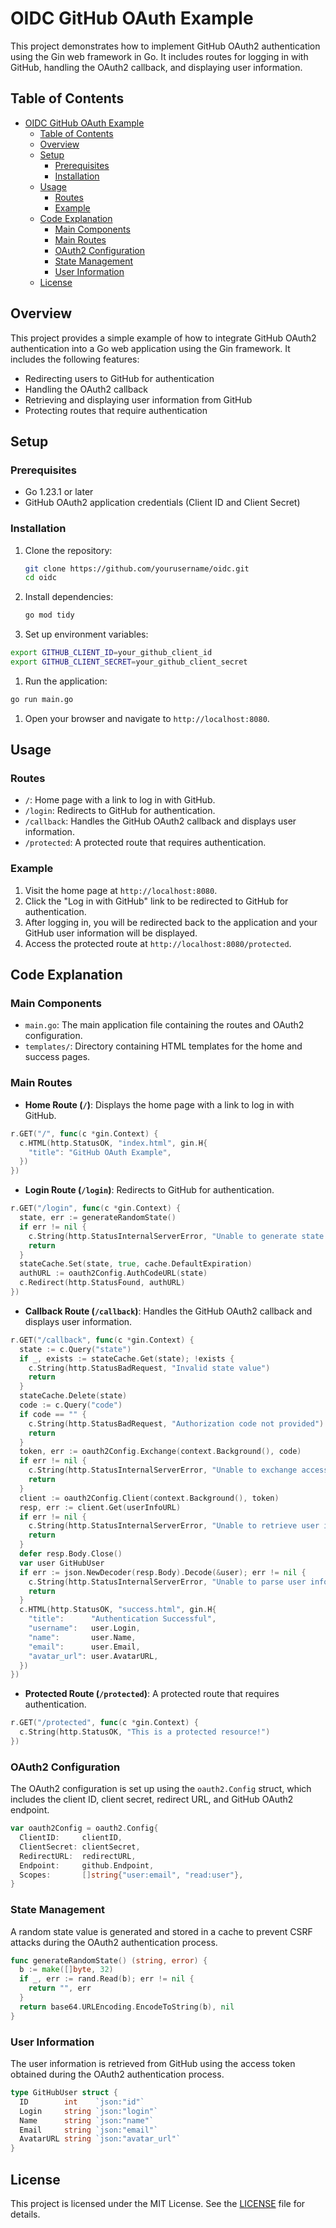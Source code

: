 # OIDC GitHub OAuth Example

This project demonstrates how to implement GitHub OAuth2 authentication using the Gin web framework in Go. It includes routes for logging in with GitHub, handling the OAuth2 callback, and displaying user information.

## Table of Contents

- [OIDC GitHub OAuth Example](#oidc-github-oauth-example)
  - [Table of Contents](#table-of-contents)
  - [Overview](#overview)
  - [Setup](#setup)
    - [Prerequisites](#prerequisites)
    - [Installation](#installation)
  - [Usage](#usage)
    - [Routes](#routes)
    - [Example](#example)
  - [Code Explanation](#code-explanation)
    - [Main Components](#main-components)
    - [Main Routes](#main-routes)
    - [OAuth2 Configuration](#oauth2-configuration)
    - [State Management](#state-management)
    - [User Information](#user-information)
  - [License](#license)

## Overview

This project provides a simple example of how to integrate GitHub OAuth2 authentication into a Go web application using the Gin framework. It includes the following features:

- Redirecting users to GitHub for authentication
- Handling the OAuth2 callback
- Retrieving and displaying user information from GitHub
- Protecting routes that require authentication

## Setup

### Prerequisites

- Go 1.23.1 or later
- GitHub OAuth2 application credentials (Client ID and Client Secret)

### Installation

1. Clone the repository:

   ```sh
   git clone https://github.com/yourusername/oidc.git
   cd oidc
   ```

2. Install dependencies:

   ```sh
   go mod tidy
   ```

3. Set up environment variables:

```sh
export GITHUB_CLIENT_ID=your_github_client_id
export GITHUB_CLIENT_SECRET=your_github_client_secret
```

1. Run the application:

```sh
go run main.go
```

1. Open your browser and navigate to `http://localhost:8080`.

## Usage

### Routes

- `/`: Home page with a link to log in with GitHub.
- `/login`: Redirects to GitHub for authentication.
- `/callback`: Handles the GitHub OAuth2 callback and displays user information.
- `/protected`: A protected route that requires authentication.

### Example

1. Visit the home page at `http://localhost:8080`.
2. Click the "Log in with GitHub" link to be redirected to GitHub for authentication.
3. After logging in, you will be redirected back to the application and your GitHub user information will be displayed.
4. Access the protected route at `http://localhost:8080/protected`.

## Code Explanation

### Main Components

- `main.go`: The main application file containing the routes and OAuth2 configuration.
- `templates/`: Directory containing HTML templates for the home and success pages.

### Main Routes

- **Home Route (`/`)**: Displays the home page with a link to log in with GitHub.

```go
r.GET("/", func(c *gin.Context) {
  c.HTML(http.StatusOK, "index.html", gin.H{
    "title": "GitHub OAuth Example",
  })
})
```

- **Login Route (`/login`)**: Redirects to GitHub for authentication.

```go
r.GET("/login", func(c *gin.Context) {
  state, err := generateRandomState()
  if err != nil {
    c.String(http.StatusInternalServerError, "Unable to generate state value")
    return
  }
  stateCache.Set(state, true, cache.DefaultExpiration)
  authURL := oauth2Config.AuthCodeURL(state)
  c.Redirect(http.StatusFound, authURL)
})
```

- **Callback Route (`/callback`)**: Handles the GitHub OAuth2 callback and displays user information.

```go
r.GET("/callback", func(c *gin.Context) {
  state := c.Query("state")
  if _, exists := stateCache.Get(state); !exists {
    c.String(http.StatusBadRequest, "Invalid state value")
    return
  }
  stateCache.Delete(state)
  code := c.Query("code")
  if code == "" {
    c.String(http.StatusBadRequest, "Authorization code not provided")
    return
  }
  token, err := oauth2Config.Exchange(context.Background(), code)
  if err != nil {
    c.String(http.StatusInternalServerError, "Unable to exchange access token: "+err.Error())
    return
  }
  client := oauth2Config.Client(context.Background(), token)
  resp, err := client.Get(userInfoURL)
  if err != nil {
    c.String(http.StatusInternalServerError, "Unable to retrieve user information: "+err.Error())
    return
  }
  defer resp.Body.Close()
  var user GitHubUser
  if err := json.NewDecoder(resp.Body).Decode(&user); err != nil {
    c.String(http.StatusInternalServerError, "Unable to parse user information: "+err.Error())
    return
  }
  c.HTML(http.StatusOK, "success.html", gin.H{
    "title":      "Authentication Successful",
    "username":   user.Login,
    "name":       user.Name,
    "email":      user.Email,
    "avatar_url": user.AvatarURL,
  })
})
```

- **Protected Route (`/protected`)**: A protected route that requires authentication.

```go
r.GET("/protected", func(c *gin.Context) {
  c.String(http.StatusOK, "This is a protected resource!")
})
```

### OAuth2 Configuration

The OAuth2 configuration is set up using the `oauth2.Config` struct, which includes the client ID, client secret, redirect URL, and GitHub OAuth2 endpoint.

```go
var oauth2Config = oauth2.Config{
  ClientID:     clientID,
  ClientSecret: clientSecret,
  RedirectURL:  redirectURL,
  Endpoint:     github.Endpoint,
  Scopes:       []string{"user:email", "read:user"},
}
```

### State Management

A random state value is generated and stored in a cache to prevent CSRF attacks during the OAuth2 authentication process.

```go
func generateRandomState() (string, error) {
  b := make([]byte, 32)
  if _, err := rand.Read(b); err != nil {
    return "", err
  }
  return base64.URLEncoding.EncodeToString(b), nil
}
```

### User Information

The user information is retrieved from GitHub using the access token obtained during the OAuth2 authentication process.

```go
type GitHubUser struct {
  ID        int    `json:"id"`
  Login     string `json:"login"`
  Name      string `json:"name"`
  Email     string `json:"email"`
  AvatarURL string `json:"avatar_url"`
}
```

## License

This project is licensed under the MIT License. See the [LICENSE](LICENSE) file for details.
